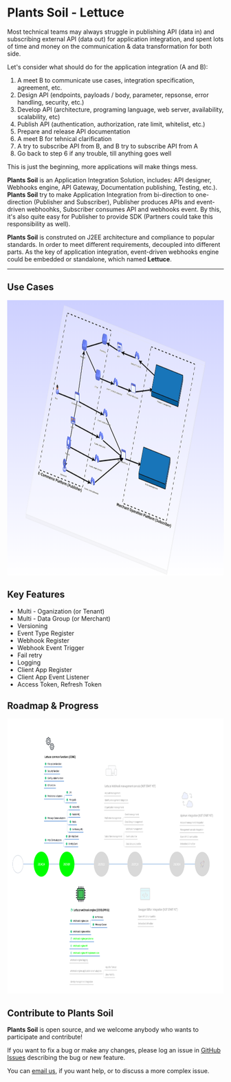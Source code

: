 # Plants Soil - Lettuce

Most technical teams may always struggle in publishing API (data in) and subscribing external API (data out) for application integration, and spent lots of time and money on the communication & data transformation for both side.

Let's consider what should do for the application integration (A and B):

1. A meet B to communicate use cases, integration specification, agreement, etc.
2. Design API (endpoints, payloads / body, parameter, repsonse, error handling, security, etc.)
3. Develop API (architecture, programing language, web server, availability, scalability, etc)
4. Publish API (authentication, authorization, rate limit, whitelist, etc.)
5. Prepare and release API documentation
6. A meet B for tehnical clarification
7. A try to subscribe API from B, and B try to subscribe API from A
8. Go back to step 6 if any trouble, till anything goes well

This is just the beginning, more applications will make things mess.

**Plants Soil** is an Application Integration Solution, includes: API designer, Webhooks engine, API Gateway, Documentation publishing, Testing, etc.). **Plants Soil** try to make Application Integration from bi-direction to one-direction (Publisher and Subscriber), Publisher produces APIs and event-driven webhoohks, Subscriber consumes API and webhooks event. By this, it's also quite easy for Publisher to provide SDK (Partners could take this responsibility as well).

**Plants Soil** is construted on J2EE architecture and compliance to popular standards. In order to meet different requirements, decoupled into different parts. As the key of application integration, event-driven webhooks engine could be embedded or standalone, which named **Lettuce**.

---
## Use Cases
<img src="docs/images/webhook-model.png" width="860" height="640" />

## Key Features

- Multi - Oganization (or Tenant)
- Multi - Data Group (or Merchant)
- Versioning
- Event Type Register
- Webhook Register
- Webhook Event Trigger
- Fail retry
- Logging
- Client App Register
- Client App Event Listener
- Access Token, Refresh Token

## Roadmap & Progress
<img src="docs/images/roadmap.png" width="860" height="640" />

## Contribute to Plants Soil
**Plants Soil** is open source, and we welcome anybody who wants to participate and contribute!

If you want to fix a bug or make any changes, please log an issue in [GitHub Issues](https://github.com/plants-soil/lettuce/issues) describing the bug or new feature.

You can <a href="mailto:danialdy@gmail.com?subject=Help Plants Soil&body=I%20need%20assistance with Lettuce.">email us</a>, if you want help, or to discuss a more complex issue.

